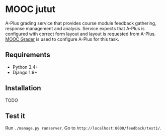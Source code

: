 
MOOC jutut
==========

A-Plus grading service that provides course module feedback gathering, response management and analysis.
Service expects that A-Plus is configured with correct form layout and layout is requested from A-Plus.
[MOOC Grader](https://github.com/Aalto-LeTech/mooc-grader) is used to configure A-Plus for this task.


Requirements
------------

* Python 3.4+
* Django 1.9+


Installation
------------

TODO


Test it
-------

Run `./manage.py runserver`.
Go to `http://localhost:8000/feedback/test1/`.
